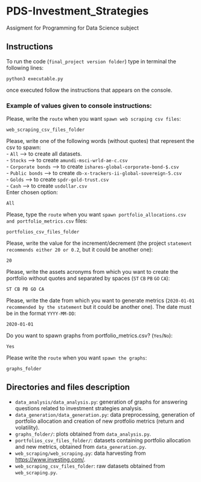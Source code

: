 # PDS-Investment_Strategies
Assigment for Programming for Data Science subject

## Instructions
To run the code (```final_project version folder```) type in terminal the following lines:

```console
python3 executable.py
```
once executed follow the instructions that appears on the console.


### Example of values given to console instructions:

Please, write the ```route``` when you want ```spawn web scraping csv files```: 
```console 
web_scraping_csv_files_folder
```
Please, write one of the following words (without quotes) that represent the csv to spawn:\
                 - ```All``` --> to create all datasets.\
                 - ```Stocks``` --> to create ```amundi-msci-wrld-ae-c.csv```\
                 - ```Corporate bonds``` --> to create ```ishares-global-corporate-bond-$.csv```\
                 - ```Public bonds``` --> to create ```db-x-trackers-ii-global-sovereign-5.csv```\
                 - ```Golds``` --> to create ```spdr-gold-trust.csv```\
                 - ```Cash``` --> to create ```usdollar.csv```\
                 Enter chosen option: 
```console 
All
```
Please, type the ```route``` when you want ```spawn portfolio_allocations.csv and portfolio_metrics.csv```  files: 
```console 
portfolios_csv_files_folder
```
Please, write the value for  the increment/decrement (the project ```statement recommends either 20 or 0.2```, but it could be another one): 
```console 
20
```
Please, write  the assets acronyms  from which you want to create the portfolio without quotes and separated by spaces  (```ST``` ```CB``` ```PB``` ```GO``` ```CA```): 
```console 
ST CB PB GO CA
```
Please, write  the date  from which you want to generate metrics  (```2020-01-01 recommended by the statement``` but it could be another one).  The date must be in the format ```YYYY-MM-DD```: 
```console 
2020-01-01
```
Do you want to spawn graphs from portfolio_metrics.csv? (```Yes```/```No```): 
```console 
Yes
```
Please write the ```route``` when you want ```spawn the graphs```: 
```console 
graphs_folder
```

## Directories and files description
  - ```data_analysis/data_analysis.py```: generation of graphs for answering questions related to investment strategies analysis.
  - ```data_generation/data_generation.py```: data preprocessing, generation of portfolio allocation and creation of new protfolio metrics (return and volatility).
  - ```graphs_folder/```: plots obtained from ```data_analysis.py```.
  - ```portfolios_csv_files_folder/```: datasets containing portfolio allocation and new metrics, obtained from ```data_generation.py```.
  - ```web_scraping/web_scraping.py```: data harvesting from https://www.investing.com/.
  - ```web_scraping_csv_files_folder```: raw datasets obtained from ```web_scraping.py```.
